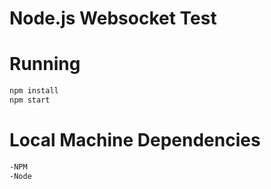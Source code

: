 # Node.js Websocket Test

# Running

``` bash
npm install
npm start
```
# Local Machine Dependencies
``` bash
-NPM
-Node
```
